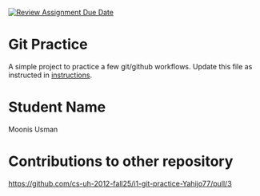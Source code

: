 [![Review Assignment Due Date](https://classroom.github.com/assets/deadline-readme-button-22041afd0340ce965d47ae6ef1cefeee28c7c493a6346c4f15d667ab976d596c.svg)](https://classroom.github.com/a/5vf9W1DH)
# Git Practice
A simple project to practice a few git/github workflows.  Update this file as instructed in [instructions](./instructions.md).

# Student Name
Moonis Usman

# Contributions to other repository
https://github.com/cs-uh-2012-fall25/i1-git-practice-Yahijo77/pull/3 